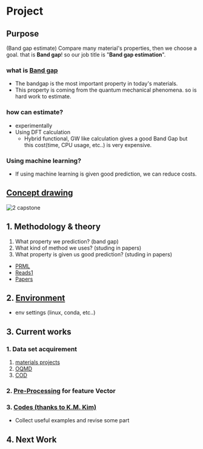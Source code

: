 # Project
## Purpose
  (Band gap estimate)
  Compare many material's properties, then we choose a goal. that is **Band gap**!
  so our job title is "**Band gap estimation**".

### what is [Band gap](https://github.com/2juhyeon/jobs/blob/main/etc/Band_gap.md)
  - The bandgap is the most important property in today's materials.
  - This property is coming from the quantum mechanical phenomena. so is hard work to estimate.
### how can estimate?
  - experimentally
  - Using DFT calculation
    - Hybrid functional, GW like calculation gives a good Band Gap but this cost(time, CPU usage, etc..) is very expensive.
### Using machine learning?
  - If using machine learning is given good prediction, we can reduce costs.

## [Concept drawing](https://github.com/2juhyeon/jobs/blob/main/etc/PPT.md)
![2 capstone](https://user-images.githubusercontent.com/64780986/167266162-dc59d176-a8c7-467e-906c-3bef145db682.PNG)
    
## 1. Methodology & theory
  1. What property we prediction? (band gap)
  2. What kind of method we uses? (studing in papers)
  3. What property is given us good prediction? (studing in papers)

  - [PRML](https://www.microsoft.com/en-us/research/uploads/prod/2006/01/Bishop-Pattern-Recognition-and-Machine-Learning-2006.pdf)
  - [Reads1](http://events.kias.re.kr/h/physAI/)
  - [Papers](https://github.com/2juhyeon/jobs/blob/main/etc/papers.md)

## 2. [Environment](https://github.com/2juhyeon/jobs/blob/main/etc/environment.md)
  - env settings (linux, conda, etc..)
  
## 3. Current works
### 1. Data set acquirement 
  1. [materials projects](https://materialsproject.org/)
  2. [OQMD](https://oqmd.org/)
  3. [COD](http://www.crystallography.net/cod/)

### 2. [Pre-Processing](https://github.com/2juhyeon/jobs/tree/main/Pre-Processing) for feature Vector

### 3. [Codes (thanks to K.M. Kim)](https://github.com/2juhyeon/jobs/tree/main/Examples)
  - Collect useful examples and revise some part

## 4. Next Work
